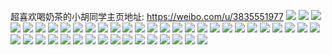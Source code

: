超喜欢喝奶茶的小胡同学主页地址: https://weibo.com/u/3835551977 
![](https://wx4.sinaimg.cn/mw2000/e49de0e9gy1h8stgs8imqj22c02dpu0x.jpg) 
![](https://wx4.sinaimg.cn/mw2000/e49de0e9gy1h8stgtp33ij21o02807wh.jpg) 
![](https://wx4.sinaimg.cn/mw2000/e49de0e9gy1h8stgt0a4kj21o02804qp.jpg) 
![](https://wx4.sinaimg.cn/mw2000/e49de0e9gy1h86809dp69j21r32cj4qp.jpg) 
![](https://wx4.sinaimg.cn/mw2000/e49de0e9gy1h86820h8pqj21iz1ketvw.jpg) 
![](https://wx4.sinaimg.cn/mw2000/e49de0e9gy1h868213enyj21zu2137my.jpg) 
![](https://wx4.sinaimg.cn/mw2000/e49de0e9gy1h82qkvwpmpj21dy1f2ar0.jpg) 
![](https://wx4.sinaimg.cn/mw2000/e49de0e9gy1h81mn1cjpqj22c02c0b2a.jpg) 
![](https://wx4.sinaimg.cn/mw2000/e49de0e9gy1h7xzhjefvaj20tw0twqdn.jpg) 
![](https://wx4.sinaimg.cn/mw2000/e49de0e9gy1h7xzh68mqcj20m20laaen.jpg) 
![](https://wx4.sinaimg.cn/mw2000/e49de0e9gy1h7xzh6jkbej20ku0kuwjc.jpg) 
![](https://wx4.sinaimg.cn/mw2000/e49de0e9gy1h7xzh6v0fbj20ku0ku43d.jpg) 
![](https://wx4.sinaimg.cn/mw2000/e49de0e9gy1h7vyhdvhvoj20o50or44v.jpg) 
![](https://wx4.sinaimg.cn/mw2000/e49de0e9gy1h7vyhh3p2sj21o0280u0x.jpg) 
![](https://wx4.sinaimg.cn/mw2000/e49de0e9gy1h7vyh4qepaj20ka0l2gpt.jpg) 
![](https://wx4.sinaimg.cn/mw2000/e49de0e9gy1h7vyhdhtnuj20u00vik0s.jpg) 
![](https://wx4.sinaimg.cn/mw2000/e49de0e9gy1h7phd41ovdj20u01400y6.jpg) 
![](https://wx4.sinaimg.cn/mw2000/e49de0e9gy1h7phd4kt3ij20u013dq7n.jpg) 
![](https://wx4.sinaimg.cn/mw2000/e49de0e9gy1h7phd540jrj20u0140jwg.jpg) 
![](https://wx4.sinaimg.cn/mw2000/e49de0e9gy1h7phd7aee4j20u0140q86.jpg) 
![](https://wx4.sinaimg.cn/mw2000/e49de0e9gy1h7phd7qnmxj20u0140n2t.jpg) 
![](https://wx4.sinaimg.cn/mw2000/e49de0e9gy1h7phd888knj20u0140gre.jpg) 
![](https://wx4.sinaimg.cn/mw2000/e49de0e9gy1h7phd8pnt0j20u0140dld.jpg) 
![](https://wx4.sinaimg.cn/mw2000/e49de0e9gy1h7phd99du9j20u014043k.jpg) 
![](https://wx4.sinaimg.cn/mw2000/e49de0e9gy1h7phe0re5xj20u0140443.jpg) 
![](https://wx4.sinaimg.cn/mw2000/e49de0e9gy1h7m6nhcjkzj20n01dswiy.jpg) 
![](https://wx4.sinaimg.cn/mw2000/e49de0e9gy1h7m6nezz4cj20u00vuagv.jpg) 
![](https://wx4.sinaimg.cn/mw2000/e49de0e9gy1h7j05l88zuj22c02c0kjl.jpg) 
![](https://wx4.sinaimg.cn/mw2000/e49de0e9gy1h7gijoyrm3j22c02c0dkm.jpg) 
![](https://wx4.sinaimg.cn/mw2000/e49de0e9gy1h7gijvrp98j20zg0zgdnc.jpg) 
![](https://wx4.sinaimg.cn/mw2000/e49de0e9gy1h79xdwb9wpj20n01dsqta.jpg) 
![](https://wx4.sinaimg.cn/mw2000/e49de0e9gy1h79xdy09b6j20n01dsnip.jpg) 
![](https://wx4.sinaimg.cn/mw2000/e49de0e9gy1h79uec3b9xj22c02c0naf.jpg) 
![](https://wx4.sinaimg.cn/mw2000/e49de0e9gy1h79uedrh4mj22c02c07wi.jpg) 
![](https://wx4.sinaimg.cn/mw2000/e49de0e9gy1h79vsng02pj22c02c0u0x.jpg) 
![](https://wx4.sinaimg.cn/mw2000/e49de0e9gy1h79vspchrzj22c02c07wj.jpg) 
![](https://wx4.sinaimg.cn/mw2000/e49de0e9gy1h79vspzsl0j2140140wr3.jpg) 
![](https://wx4.sinaimg.cn/mw2000/e49de0e9gy1h79vsquw20j21nt1ntkjl.jpg) 
![](https://wx4.sinaimg.cn/mw2000/e49de0e9gy1h79vuylkkvj21mq1n8ay0.jpg) 
![](https://wx4.sinaimg.cn/mw2000/e49de0e9gy1h79vuzp5w4j21o01o0jvl.jpg) 
![](https://wx4.sinaimg.cn/mw2000/e49de0e9gy1h74vlg60dhj21o02801kx.jpg) 
![](https://wx4.sinaimg.cn/mw2000/e49de0e9gy1h74vlh46j6j21o02807b6.jpg) 
![](https://wx4.sinaimg.cn/mw2000/e49de0e9gy1h74vleuuk8j21o02801kx.jpg) 
![](https://wx4.sinaimg.cn/mw2000/e49de0e9gy1h74vlhpddxj21o028079u.jpg) 
